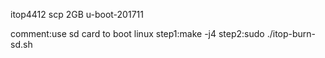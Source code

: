 itop4412 scp 2GB u-boot-201711

comment:use sd card to boot linux
step1:make -j4
step2:sudo ./itop-burn-sd.sh
